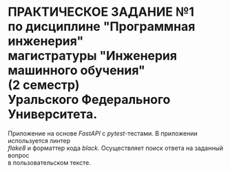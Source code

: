 # ПРАКТИЧЕСКОЕ ЗАДАНИЕ №1<br>по дисциплине "Программная инженерия"<br> магистратуры "Инженерия машинного обучения"<br>(2 семестр)<br>Уральского Федерального Университета.


Приложение на основе *FastAPI* с *pytest*-тестами. В приложении используется линтер<br>*flake8* и форматтер кода *black*. Осуществляет поиск ответа на заданный вопрос<br> в пользовательском тексте.
